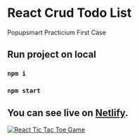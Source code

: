 # React Crud Todo List

Popupsmart Practicium First Case

## Run project on local

### `npm i`

### `npm start`

## You can see live on [Netlify](https://react-crud-todo-list.netlify.app/).

[![React Tic Tac Toe Game](https://github.com/sinansk/sinans.dev/blob/main/src/images/react-crud-todo-list.PNG)](https://react-crud-todo-list.netlify.app/)
